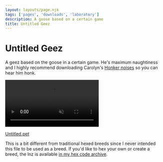 ```yaml
---
layout: layouts/page.njk
tags: ['pages', 'downloads', 'laboratory']
description: A goose based on a certain game
title: Untitled Geez
---
```

# Untitled Geez

A geez based on the goose in a certain game. He's maximum naughtiness and I highly recommend downloading Carolyn's [Honker noises](http://homebody.eu/carolyn/sounds.htm) so you can hear him honk. 

<video autoplay loop muted playsinline><source src='https://cdn.glitch.com/e8c48446-7221-44a1-aabd-d809cd1d1e34%2FCleanShot%202021-07-30%20at%2020.24.03.mp4?v=1627695019586' type='video/mp4'></video>

[Untitled.pet](https://cdn.glitch.com/e8c48446-7221-44a1-aabd-d809cd1d1e34%2FUntitled.pet?v=1627695040530)


This is a bit different from traditional hexed breeds since I never intended this file to be used as a breed. If you'd like to hex your own or create a breed, the lnz is available [in my hex code archive](https://github.com/melissamcewen/hexes/tree/main/Goose). 
